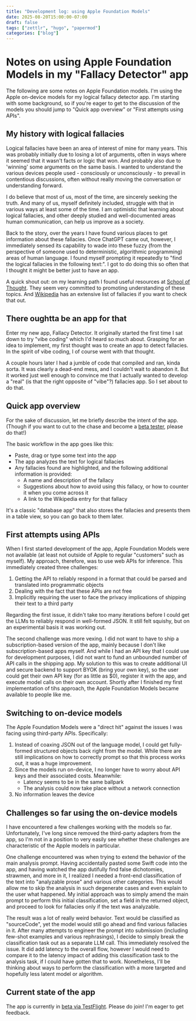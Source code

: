 ```yaml
---
title: "Development log: using Apple Foundation Models"
date: 2025-08-20T15:00:00-07:00
draft: false
tags: ["zettlr", "hugo", "papermod"]
categories: ["blog"]
---
```


# Notes on using Apple Foundation Models in my "Fallacy Detector" app
The following are some notes on Apple Foundation models. I'm using the Apple on-device models for my logical fallacy detector app. I'm starting with some background, so if you're eager to get to the discussion of the models you should jump to "Quick app overview" or "First attempts using APIs".

## My history with logical fallacies
Logical fallacies have been an area of interest of mine for many years. This was probably initially due to losing a lot of arguments, often in ways where it seemed that it wasn't facts or logic that won. And probably also due to 'winning' some arguments on the same basis.  I wanted to understand the various devices people used - consciously or unconsciously - to prevail in contentious discussions, often without really moving the conversation or understanding forward.

I do believe that most of us, most of the time, are sincerely seeking the truth. And many of us, myself definitely included, struggle with that in various ways at least some of the time. I am optimistic that learning about logical fallacies, and other deeply studied and well-documented areas human communication, can help us improve as a society.

Back to the story, over the years I have found various places to get information about these fallacies. Once ChatGPT came out, however, I immediately sensed its capability to wade into these fuzzy (from the perspective of someone used to deterministic, algorithmic programming) areas of human language. I found myself prompting it repeatedly to "find the logical fallacies in the following text:". I got to do doing this so often that I thought it might be better just to have an app.

A quick shout out: on my learning path I found useful resources at [School of Thought](https://www.schoolofthought.org, ). They seem very committed to promoting understanding of these topics. And [Wikipedia](https://en.wikipedia.org/wiki/List_of_fallacies) has an extensive list of fallacies if you want to check that out.

## There oughtta be an app for that
Enter my new app, Fallacy Detector. It originally started  the first time I sat down to try "vibe coding" which I'd heard so much about. Grasping for an idea to implement, my first thought was to create an app to detect fallacies. In the spirit of vibe coding, I of course went with that thought.

A couple hours later I had a jumble of code that compiled and ran, kinda sorta. It was clearly a dead-end mess, and I couldn't wait to abandon it. But it worked just well enough to convince me that I actually wanted to develop a "real" (is that the right opposite of "vibe"?) fallacies app. So I set about to do that.

## Quick app overview
For the sake of discussion, let me briefly describe the intent of the app. (Though if you want to cut to the chase and become a [beta tester](https://testflight.apple.com/join/E7XdSWJW), please do that!)

The basic workflow in the app goes like this:
* Paste, drag or type some text into the app
* The app analyzes the text for logical fallacies
* Any fallacies found are highlighted, and the following additional information is provided:
    * A name and description of the fallacy
    * Suggestions about how to avoid using this fallacy, or how to counter it when you come across it
    * A link to the Wikipedia entry for that fallacy

It's a classic "database app" that also stores the fallacies and presents them in a table view, so you can go back to them later.

## First attempts using APIs
When I first started development of the app, Apple Foundation Models were not available (at least not outside of Apple to regular "customers" such as myself). My approach, therefore, was to use web APIs for inference. This immediately created three challenges:
1. Getting the API to reliably respond in a format that could be parsed and translated into programmatic objects
2. Dealing with the fact that these APIs are not free
3. Implicitly requiring the user to face the privacy implications of shipping their text to a third party

Regarding the first issue, it didn't take too many iterations before I could get the LLMs to reliably respond in well-formed JSON. It still felt squishy, but on an experimental basis it was working out.

The second challenge was more vexing. I did not want to have to ship a subscription-based version of the app, mainly because I don't like subscription-based apps myself. And while I had an API key that I could use for development purposes, I did not want to fund an unbounded number of API calls in the shipping app. My solution to this was to create additional UI and secure backend to support BYOK (bring your own key), so the user could get their own API key (for as little as $0), register it with the app, and execute model calls on their own account. Shortly after I finished my first implementation of tihs approach, the Apple Foundation Models became available to people like me.

## Switching to on-device models
The Apple Foundation Models were a "direct hit" against the issues I was facing using third-party APIs. Specifically:
1. Instead of coaxing JSON out of the language model, I could get fully-formed structured objects back right from the model. While there are still implications on how to correctly prompt so that this process works out, it was a huge improvement.
2. Since the models run on-device, I no longer have to worry about API keys and their associated costs. Meanwhile:
    * Latency seems to be in the same ballpark
    * The analysis could now take place without a network connection
3. No information leaves the device

## Challenges so far using the on-device models
I have encountered a few challenges working with the models so far. Unfortunately, I've long since removed the third-party adapters from the app, so I'm not in a position to very easily see whether these challenges are characteristic of the Apple models in particular.

One challenge encountered was when trying to extend the behavior of the main analysis prompt. Having accidentally pasted some Swift code into the app, and having watched the app dutifully find false dichotomies, strawmen, and more in it, I realized I needed a front-end classification of the text into "analyzable prose" and various other categories. This would allow me to skip the analysis in such degenerate cases and even explain to the user what happened. My initial approach was to simply amend the main prompt to perform this initial classification, set a field in the returned object, and proceed to look for fallacies only if the text was analyzable.

The result was a lot of really weird behavior. Text would be classified as "sourceCode", yet the model would still go ahead and find various fallacies in it. After many attempts to engineer the prompt into submission (including few-shot examples and various rephrasings), I decide to simply break the classification task out as a separate LLM call. This immediately resolved the issue. It did add latency to the overall flow, however I would need to compare it to the latency impact of adding this classification task to the analysis task, if I could have gotten that to work. Nonetheless, I'll be thinking about ways to perform the classification with a more targeted and hopefully less latent model or algorithm.

## Current state of the app
The app is currently in [beta via TestFlight](https://testflight.apple.com/join/E7XdSWJW). Please do join! I'm eager to get feedback.
